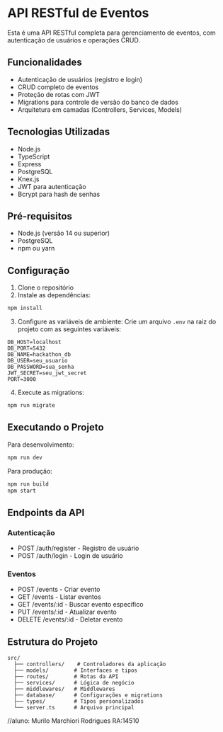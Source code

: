 # API RESTful de Eventos

Esta é uma API RESTful completa para gerenciamento de eventos, com autenticação de usuários e operações CRUD.

## Funcionalidades

- Autenticação de usuários (registro e login)
- CRUD completo de eventos
- Proteção de rotas com JWT
- Migrations para controle de versão do banco de dados
- Arquitetura em camadas (Controllers, Services, Models)

## Tecnologias Utilizadas

- Node.js
- TypeScript
- Express
- PostgreSQL
- Knex.js
- JWT para autenticação
- Bcrypt para hash de senhas

## Pré-requisitos

- Node.js (versão 14 ou superior)
- PostgreSQL
- npm ou yarn

## Configuração

1. Clone o repositório
2. Instale as dependências:
```bash
npm install
```

3. Configure as variáveis de ambiente:
Crie um arquivo `.env` na raiz do projeto com as seguintes variáveis:
```
DB_HOST=localhost
DB_PORT=5432
DB_NAME=hackathon_db
DB_USER=seu_usuario
DB_PASSWORD=sua_senha
JWT_SECRET=seu_jwt_secret
PORT=3000
```

4. Execute as migrations:
```bash
npm run migrate
```

## Executando o Projeto

Para desenvolvimento:
```bash
npm run dev
```

Para produção:
```bash
npm run build
npm start
```

## Endpoints da API

### Autenticação

- POST /auth/register - Registro de usuário
- POST /auth/login - Login de usuário

### Eventos

- POST /events - Criar evento
- GET /events - Listar eventos
- GET /events/:id - Buscar evento específico
- PUT /events/:id - Atualizar evento
- DELETE /events/:id - Deletar evento

## Estrutura do Projeto

```
src/
  ├── controllers/    # Controladores da aplicação
  ├── models/        # Interfaces e tipos
  ├── routes/        # Rotas da API
  ├── services/      # Lógica de negócio
  ├── middlewares/   # Middlewares
  ├── database/      # Configurações e migrations
  ├── types/         # Tipos personalizados
  └── server.ts      # Arquivo principal
```

//aluno: Murilo Marchiori Rodrigues RA:14510